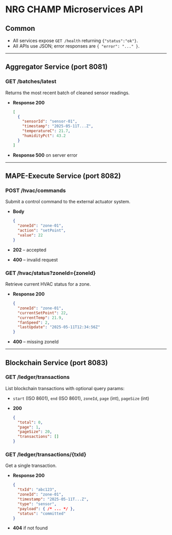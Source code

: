 # NRG CHAMP Microservices API

## Common
- All services expose `GET /health` returning `{"status":"ok"}`.
- All APIs use JSON; error responses are `{ "error": "..." }`.

---

## Aggregator Service (port 8081)

### GET /batches/latest
Returns the most recent batch of cleaned sensor readings.
- **Response 200**  
  ```json
  [
    {
      "sensorId": "sensor-01",
      "timestamp": "2025-05-11T...Z",
      "temperatureC": 21.7,
      "humidityPct": 43.2
    }
  ]

* **Response 500** on server error

---

## MAPE-Execute Service (port 8082)

### POST /hvac/commands

Submit a control command to the external actuator system.

* **Body**

  ```json
  {
    "zoneId": "zone-01",
    "action": "setPoint",
    "value": 22
  }
  ```
* **202** – accepted
* **400** – invalid request

### GET /hvac/status?zoneId={zoneId}

Retrieve current HVAC status for a zone.

* **Response 200**

  ```json
  {
    "zoneId": "zone-01",
    "currentSetPoint": 22,
    "currentTemp": 21.9,
    "fanSpeed": 2,
    "lastUpdate": "2025-05-11T12:34:56Z"
  }
  ```
* **400** – missing zoneId

---

## Blockchain Service (port 8083)

### GET /ledger/transactions

List blockchain transactions with optional query params:

* `start` (ISO 8601), `end` (ISO 8601), `zoneId`, `page` (int), `pageSize` (int)
* **200**

  ```json
  {
    "total": 0,
    "page": 1,
    "pageSize": 20,
    "transactions": []
  }
  ```

### GET /ledger/transactions/{txId}

Get a single transaction.

* **Response 200**

  ```json
  {
    "txId": "abc123",
    "zoneId": "zone-01",
    "timestamp": "2025-05-11T...Z",
    "type": "sensor",
    "payload": { /* ... */ },
    "status": "committed"
  }
  ```
* **404** if not found